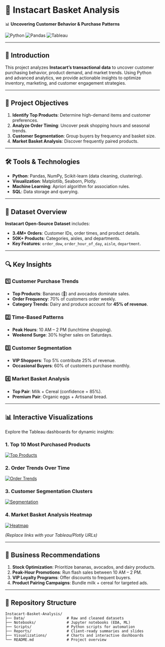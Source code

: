 # 🛒 Instacart Basket Analysis  
📊 **Uncovering Customer Behavior & Purchase Patterns**  

![Python](https://img.shields.io/badge/Python-3776AB?style=for-the-badge&logo=python&logoColor=white) ![Pandas](https://img.shields.io/badge/Pandas-150458?style=for-the-badge&logo=pandas&logoColor=white) ![Tableau](https://img.shields.io/badge/Tableau-E97627?style=for-the-badge&logo=Tableau&logoColor=white)

---

## 🌟 **Introduction**  
This project analyzes **Instacart’s transactional data** to uncover customer purchasing behavior, product demand, and market trends. Using Python and advanced analytics, we provide actionable insights to optimize inventory, marketing, and customer engagement strategies.  

---

## 🎯 **Project Objectives**  
1. **Identify Top Products**: Determine high-demand items and customer preferences.  
2. **Analyze Order Timing**: Uncover peak shopping hours and seasonal trends.  
3. **Customer Segmentation**: Group buyers by frequency and basket size.  
4. **Market Basket Analysis**: Discover frequently paired products.  

---

## 🛠️ **Tools & Technologies**  
- **Python**: Pandas, NumPy, Scikit-learn (data cleaning, clustering).  
- **Visualization**: Matplotlib, Seaborn, Plotly.  
- **Machine Learning**: Apriori algorithm for association rules.  
- **SQL**: Data storage and querying.  

---

## 📂 **Dataset Overview**  
**Instacart Open-Source Dataset** includes:  
- **3.4M+ Orders**: Customer IDs, order times, and product details.  
- **50K+ Products**: Categories, aisles, and departments.  
- **Key Features**: `order_dow`, `order_hour_of_day`, `aisle`, `department`.  

---

## 🔍 **Key Insights**  
### 1️⃣ **Customer Purchase Trends**  
- **Top Products**: Bananas (🥑) and avocados dominate sales.  
- **Order Frequency**: 70% of customers order weekly.  
- **Category Trends**: Dairy and produce account for **45% of revenue**.  

### 2️⃣ **Time-Based Patterns**  
- **Peak Hours**: 10 AM – 2 PM (lunchtime shopping).  
- **Weekend Surge**: 30% higher sales on Saturdays.  

### 3️⃣ **Customer Segmentation**  
- **VIP Shoppers**: Top 5% contribute 25% of revenue.  
- **Occasional Buyers**: 60% of customers purchase monthly.  

### 4️⃣ **Market Basket Analysis**  
- **Top Pair**: Milk + Cereal (confidence = 85%).  
- **Premium Pair**: Organic eggs + Artisanal bread.  

---

## 📊 **Interactive Visualizations**  
Explore the Tableau dashboards for dynamic insights:  

### 1. **Top 10 Most Purchased Products**  
[![Top Products](https://img.shields.io/badge/View_Chart-E97627)](YOUR_LINK_HERE)  

### 2. **Order Trends Over Time**  
[![Order Trends](https://img.shields.io/badge/View_Chart-E97627)](YOUR_LINK_HERE)  

### 3. **Customer Segmentation Clusters**  
[![Segmentation](https://img.shields.io/badge/View_Chart-E97627)](YOUR_LINK_HERE)  

### 4. **Market Basket Analysis Heatmap**  
[![Heatmap](https://img.shields.io/badge/View_Chart-E97627)](YOUR_LINK_HERE)  

*(Replace links with your Tableau/Plotly URLs)*  

---

## 🚀 **Business Recommendations**  
1. **Stock Optimization**: Prioritize bananas, avocados, and dairy products.  
2. **Peak-Hour Promotions**: Run flash sales between 10 AM – 2 PM.  
3. **VIP Loyalty Programs**: Offer discounts to frequent buyers.  
4. **Product Pairing Campaigns**: Bundle milk + cereal for targeted ads.  

---

## 📂 **Repository Structure**  
```plaintext
Instacart-Basket-Analysis/  
├── Data/                   # Raw and cleaned datasets  
├── Notebooks/              # Jupyter notebooks (EDA, ML)  
├── Scripts/                # Python scripts for automation  
├── Reports/                # Client-ready summaries and slides  
├── Visualizations/         # Charts and interactive dashboards  
└── README.md               # Project overview  
